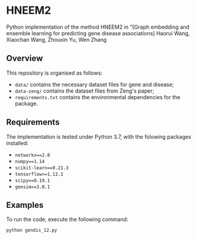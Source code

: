 # HNEEM2
Python implementation of  the method HNEEM2 in "[Graph embedding and ensemble learning for predicting gene disease associations] Haorui Wang, Xiaochan Wang, Zhouxin Yu, Wen Zhang

## Overview
This repository is organised as follows:
+ `data/` contains the necessary dataset files for gene and disease;
+ `data-zeng/` contains the dataset files from Zeng's paper;
+ `requirements.txt` contains the environmental dependencies for the package.

## Requirements
The implementation is tested under Python 3.7, with the folowing packages installed:
- `networkx==2.0`
- `numpy==1.14`
- `scikit-learn==0.21.3`
- `tensorflow>=1.12.1`
- `scipy==0.19.1`
- `gensim==3.0.1`

## Examples
To run the code, execute the following command:

	python gendis_12.py
	


